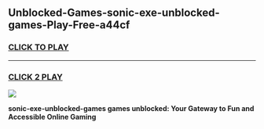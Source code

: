 
## Unblocked-Games-sonic-exe-unblocked-games-Play-Free-a44cf
<h3>
<a href="https://premium76.site?title=sonic-exe-unblocked-games&ref=19M">CLICK TO PLAY</a></h3>
<hr>

<h3>
<a href="https://premium76.site?title=sonic-exe-unblocked-games&ref=19M">CLICK 2 PLAY</a>
  
</h3>

<a href="https://premium76.site?title=sonic-exe-unblocked-games&ref=19M"><img src="https://clearcache.store/games.png"></a>


**sonic-exe-unblocked-games games unblocked: Your Gateway to Fun and Accessible Online Gaming**
